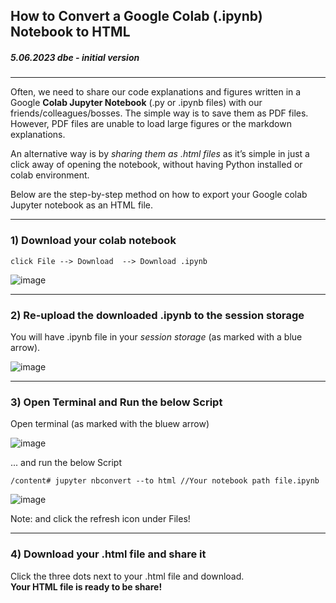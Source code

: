 ## How to Convert a Google Colab (.ipynb) Notebook to HTML
##### 5.06.2023 dbe - initial version
---   
Often, we need to share our code explanations and figures written in a Google **Colab Jupyter Notebook** (.py or .ipynb files) with our friends/colleagues/bosses. 
The simple way is to save them as PDF files. However, PDF files are unable to load large figures or the markdown explanations.

An alternative way is by *sharing them as .html files* as it’s simple in just a click away of opening the notebook, 
without having Python installed or colab environment.

Below are the step-by-step method on how to export your Google colab Jupyter notebook as an HTML file.

--- 
### 1) Download your colab notebook
```
click File --> Download  --> Download .ipynb
```

![image](https://github.com/sawubona-gmbh/BINA-FS23-WORK/assets/52699611/24aeeb52-d6be-4aea-8b10-73f7b83e476e)


---  
### 2) Re-upload the downloaded .ipynb to the session storage  
You will have .ipynb file in your *session storage* (as marked with a blue arrow).

![image](https://github.com/sawubona-gmbh/BINA-FS23-WORK/assets/52699611/1f25aa5d-bc36-45b9-ba3f-d6083d06149e)

---  
### 3) Open Terminal and Run the below Script   
Open terminal (as marked with the bluew arrow)

![image](https://github.com/sawubona-gmbh/BINA-FS23-WORK/assets/52699611/1ada1404-0639-4d5e-899b-6d4ed9a22c3d)

... and run the below Script
```
/content# jupyter nbconvert --to html //Your notebook path file.ipynb
```
![image](https://github.com/sawubona-gmbh/BINA-FS23-WORK/assets/52699611/5f33ffba-25e0-4533-9657-e92fa7940973)

Note: and click the refresh icon under Files!

---  
### 4) Download your .html file and share it  
Click the three dots next to your .html file and download.  
**Your HTML file is ready to be share!**

